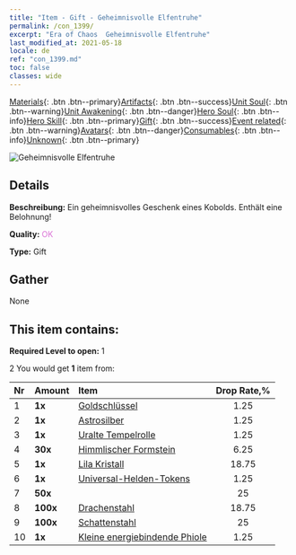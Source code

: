 ```yaml
---
title: "Item - Gift - Geheimnisvolle Elfentruhe"
permalink: /con_1399/
excerpt: "Era of Chaos  Geheimnisvolle Elfentruhe"
last_modified_at: 2021-05-18
locale: de
ref: "con_1399.md"
toc: false
classes: wide
---
```

 [Materials](/ItemsDE/){: .btn .btn--primary}[Artifacts](/ItemsDE/Artifacts/){: .btn .btn--success}[Unit Soul](/ItemsDE/UnitSoul/){: .btn .btn--warning}[Unit Awakening](/ItemsDE/UnitAwakening/){: .btn .btn--danger}[Hero Soul](/ItemsDE/HeroSoul/){: .btn .btn--info}[Hero Skill](/ItemsDE/HeroSkill/){: .btn .btn--primary}[Gift](/ItemsDE/Gift/){: .btn .btn--success}[Event related](/ItemsDE/Events/){: .btn .btn--warning}[Avatars](/ItemsDE/Avatars/){: .btn .btn--danger}[Consumables](/ItemsDE/Consumables/){: .btn .btn--info}[Unknown](/ItemsDE/Unknown/){: .btn .btn--primary}

 ![Geheimnisvolle Elfentruhe](/images/t/i_907013.png)

## Details
 **Beschreibung:** Ein geheimnisvolles Geschenk eines Kobolds. Enthält eine Belohnung!

 **Quality:** <span style="color: #DA70D6">OK</span>

 **Type:** Gift

## Gather

  None

## This item contains:

 **Required Level to open:** 1

 2 You would get **1** item  from:

  | Nr | Amount |     Item    | Drop Rate,% |
  |:---|:-------|:------------|:---------:|
  | 1 |  **1x** | [Goldschlüssel](/ItemsDE/con_783/) | 1.25 | 
  | 2 |  **1x** | [Astrosilber](/ItemsDE/con_969/) | 1.25 | 
  | 3 |  **1x** | [Uralte Tempelrolle](/ItemsDE/con_697/) | 1.25 | 
  | 4 |  **30x** | [Himmlischer Formstein](/ItemsDE/art_188/) | 6.25 | 
  | 5 |  **1x** | [Lila Kristall](/ItemsDE/con_720/) | 18.75 | 
  | 6 |  **1x** | [Universal-Helden-Tokens](/ItemsDE/her_358/) | 1.25 | 
  | 7 |  **50x** | <i class="fas fa-gem"/> | 25 | 
  | 8 |  **100x** | [Drachenstahl](/ItemsDE/con_880/) | 18.75 | 
  | 9 |  **100x** | [Schattenstahl](/ItemsDE/con_881/) | 25 | 
  | 10 |  **1x** | [Kleine energiebindende Phiole](/ItemsDE/con_724/) | 1.25 | 
